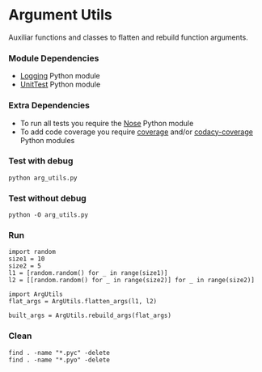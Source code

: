 Argument Utils
=============================

Auxiliar functions and classes to flatten and rebuild function arguments.


### Module Dependencies

- [Logging][logging] Python module
- [UnitTest][unittest] Python module


### Extra Dependencies

- To run all tests you require the [Nose][nose] Python module
- To add code coverage you require [coverage][coverage] and/or
[codacy-coverage][codacy] Python modules


### Test with debug

```
python arg_utils.py
```


### Test without debug

```
python -O arg_utils.py
```


### Run

```
import random
size1 = 10
size2 = 5
l1 = [random.random() for _ in range(size1)]
l2 = [[random.random() for _ in range(size2)] for _ in range(size2)]

import ArgUtils
flat_args = ArgUtils.flatten_args(l1, l2)

built_args = ArgUtils.rebuild_args(flat_args)
```


### Clean

```
find . -name "*.pyc" -delete
find . -name "*.pyo" -delete
```

[logging]: https://docs.python.org/2/library/logging.html
[unittest]: https://docs.python.org/2/library/unittest.html
[nose]: https://nose.readthedocs.io/en/latest/
[coverage]: https://coverage.readthedocs.io/en/coverage-4.4.2/
[codacy]: https://github.com/codacy/python-codacy-coverage
